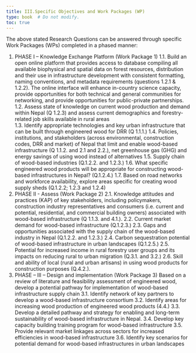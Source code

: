 ```yaml
---
title: III.Specific Objectives and Work Packages (WP)
type: book  # Do not modify.
toc: true
---
```

The above stated Research Questions can be answered through specific Work Packages (WPs) completed in a phased manner:
1.	PHASE I – Knowledge Exchange Platform (Work Package 1)
1.1.	Build an open online platform that provides access to database compiling all available biophysical and spatial data on forest resources, distribution and their use in infrastructure development with consistent formatting, naming conventions, and metadata requirements (questions 1.2.1 & 1.2.2). The online interface will enhance in-country science capacity, provide opportunities for both technical and general communities for networking, and provide opportunities for public-private partnerships.
1.2.	Assess state of knowledge on current wood production and demand within Nepal (Q 1.2.3) and assess current demographics and forestry-related job skills available in rural areas  
1.3.	Identify appropriate technologies and key urban infrastructure that can be built through engineered wood for DRR (Q 1.1.1.)
1.4.	Policies, institutions, and stakeholders (across environmental, construction codes, DRR and market) of Nepal that limit and enable wood-based infrastructure (Q 1.1.2.  and 2.1 and 2.2.), net greenhouse gas (GHG) and energy savings of using wood instead of alternatives 
1.5.	Supply chain of wood-based industries (Q.1.2.2. and 1.2.3.) 
1.6.	What specific engineered wood products will be appropriate for constructing wood-based infrastructures in Nepal? (Q.1.2.4.)
1.7.	Based on road networks and workforce availability, explore areas specific for creating wood supply sheds (Q.1.2.2; 1.2.3 and 1.2.4)
2.	PHASE II - Assess (Work Package 2)
2.1.	Knowledge attitudes and practices (KAP) of key stakeholders, including policymakers, construction industry representatives and consumers (i.e. current and potential, residential, and commercial building owners) associated with wood-based infrastructure (Q 1.1.3. and 4.1.). 
2.2.	Current market demand for wood-based infrastructure (Q.1.2.3.) 
2.3.	Gaps and opportunities associated with the supply chain of the wood-based industry in Nepal (Q.1.2.2. and 1.2.3.)
2.4.	Carbon sequestration potential of wood-based infrastructure in urban landscapes (Q.1.2.5.)
2.5.	Potential for increased income in rural forestry user groups and its impacts on reducing rural to urban migration (Q.3.1. and 3.2.) 
2.6.	Skill and ability of local (rural and urban artisans) in using wood products for construction purposes (Q.4.2.). 
3.	PHASE – III – Design and implementation (Work Package 3)
Based on a review of literature and feasibility assessment of engineered wood, develop a potential pathway for implementation of wood-based infrastructure supply chain 
3.1.	Identify network of key partners to develop a wood-based infrastructure consortium
3.2.	Identify areas for increasing wood production of engineered wood products (4.4.)
3.3.	Develop a detailed pathway and strategy for enabling and long-term sustainability of wood-based infrastructure in Nepal. 
3.4.	Develop key capacity building training program for wood-based infrastructure 
3.5.	Provide relevant market linkages across sectors for increased efficiencies in wood-based infrastructure 
3.6.	Identify key scenarios for potential demand for wood-based infrastructures in urban landscapes
